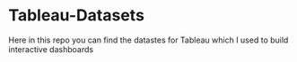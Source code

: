 # Tableau-Datasets #        

Here in this repo you can find the datastes for Tableau which I used to build interactive dashboards          
      
           
      
           
     
         
  
        
        
  
 
